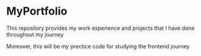 # MyPortfolio
This repository provides my work experience and projects that I have done throughout my journey

Moreover, this will be my prectice code for studying the frontend journey
